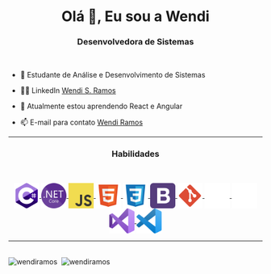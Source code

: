 <h1 align="center">Olá 👋, Eu sou a Wendi</h1>
<h3 align="center">Desenvolvedora de Sistemas</h3>
<br/>

- 📝 Estudante de Análise e Desenvolvimento de Sistemas

- 👨‍💻 LinkedIn <a href="https://www.linkedin.com/in/wendi-s-ramos/" target="_blank">Wendi S. Ramos</a>

- 🔭 Atualmente estou aprendendo React e Angular

- 📫 E-mail para contato <a href = "mailto: wendiramos12@gmail.com">Wendi Ramos</a>

<!-- - 🌍 Site Pessoal <a href="https://wendiramos.github.io/" target="_blank">Wendi Ramos</a>-->
<hr/> 
<h3 align="center">Habilidades</h3>
<br/>
<p align="center">
<a href="#">
    <img align="center" src="assets/c-sharp.svg" title="C#" width="50" height="50"/>
</a>
<a href="#">
    <img align="center" src="assets/dotnet.svg" title=".Net" width="50" height="50"/>
</a>
<a href="#">
    <img align="center" src="assets/js.svg" title="JS" width="50" height="50"/>
</a>
<a href="#">
    <img align="center" src="assets/html.svg" title="HTML" width="50" height="50"/>
</a>
<a href="#">
    <img align="center" src="assets/css.svg" title="CSS" width="50" height="50"/>
</a>
<a href="#">
    <img align="center" src="assets/bootstrap.svg" title="Bootstrap" width="50" height="50"/>
</a>
<a href="#">
    <img align="center" src="assets/git.svg" title="Git" width="50" height="50"/>
</a>
<a href="#">
    <img align="center" src="assets/mysql.svg" title="MySql" width="50" height="50"/>
</a>
<a href="#">
    <img align="center" src="assets/sqlserver.svg" title="SqlServer" width="50" height="50"/>
</a>
<a href="#">
    <img align="center" src="assets/visual-studio.svg" title="Visual Studio" width="50" height="50"/>
</a>
<a href="#">
    <img align="center" src="assets/visual-studio-code.svg" title="VS Code" width="50" height="50"/>
</a>
</p>
<hr/>
<br/>
<img align="center" src="https://github-readme-stats.vercel.app/api/top-langs?username=wendiramos&show_icons=true&locale=en&layout=compact&theme=dracula" alt="wendiramos" /> 
&nbsp;<img align="center" src="https://github-readme-stats.vercel.app/api?username=wendiramos&show_icons=true&locale=en&hide=issues&theme=dracula" alt="wendiramos" />
